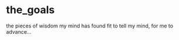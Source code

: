 the_goals
=========

the pieces of wisdom my mind has found fit to tell my mind, for me to advance...